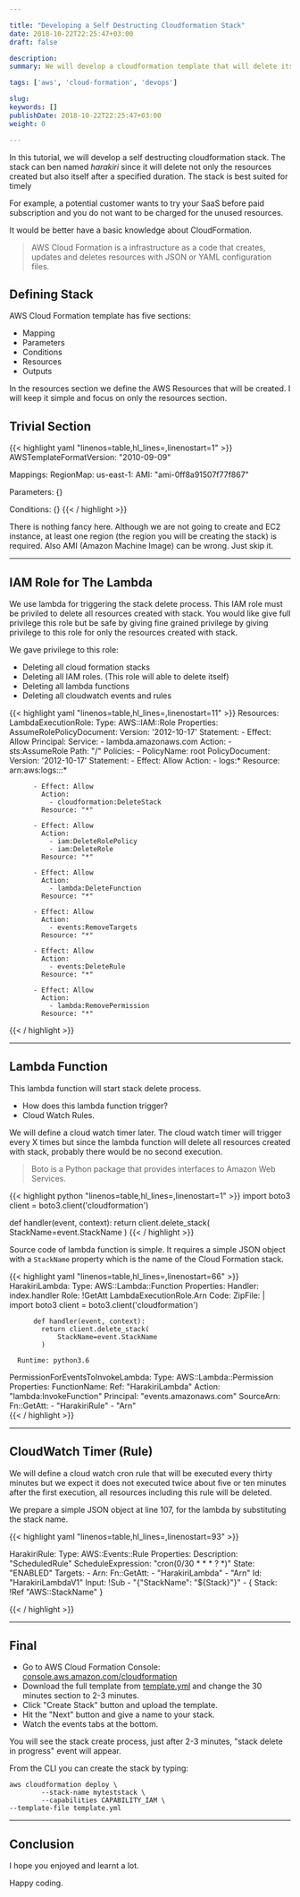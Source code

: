```yaml
---

title: "Developing a Self Destructing Cloudformation Stack"
date: 2018-10-22T22:25:47+03:00
draft: false

description: 
summary: We will develop a cloudformation template that will delete itself and resources just after a specified duration of time.

tags: ['aws', 'cloud-formation', 'devops']

slug: 
keywords: []
publishDate: 2018-10-22T22:25:47+03:00
weight: 0

---
```


In this tutorial, we will develop a self destructing cloudformation stack.
The stack can ben named *harakiri* since it will delete not only the resources created but also itself after a specified duration.
The stack is best suited for timely 

For example, a potential customer wants to try your SaaS before paid subscription and you do not want to be charged for the unused resources.

It would be better have a basic knowledge about CloudFormation.

> AWS Cloud Formation is a infrastructure as a code that creates, updates and deletes resources with JSON or YAML  configuration files.


## Defining Stack

AWS Cloud Formation template has five sections:

- Mapping
- Parameters
- Conditions
- Resources
- Outputs

In the resources section we define the AWS Resources that will be created. I will keep it simple and focus on only the resources section.


## Trivial Section

{{< highlight yaml "linenos=table,hl_lines=,linenostart=1" >}}
AWSTemplateFormatVersion: "2010-09-09"

Mappings:
  RegionMap:
    us-east-1:
      AMI: "ami-0ff8a91507f77f867"

Parameters: {}

Conditions: {}
{{< / highlight >}}

There is nothing fancy here. Although we are not going to create and EC2 instance, at least one region (the region you will be creating the stack)
is required. Also AMI (Amazon Machine Image) can be wrong. Just skip it.

---

## IAM Role for The Lambda

We use lambda for triggering the stack delete process. This IAM role must be priviled to delete all resources created with stack.
You would like give full privilege this role but be safe by giving fine grained privilege by giving privilege to this role for only the resources
created with stack.

We gave privilege to this role:

- Deleting all cloud formation stacks
- Deleting all IAM roles. (This role will able to delete itself)
- Deleting all lambda functions
- Deleting all cloudwatch events and rules

{{< highlight yaml "linenos=table,hl_lines=,linenostart=11" >}}
Resources:
  LambdaExecutionRole:
    Type: AWS::IAM::Role
    Properties:
      AssumeRolePolicyDocument:
        Version: '2012-10-17'
        Statement:
        - Effect: Allow
          Principal:
            Service:
            - lambda.amazonaws.com
          Action:
          - sts:AssumeRole
      Path: "/"
      Policies:
      - PolicyName: root
        PolicyDocument:
          Version: '2012-10-17'
          Statement:
          - Effect: Allow
            Action:
            - logs:*
            Resource: arn:aws:logs:*:*:*
          
          - Effect: Allow
            Action:
              - cloudformation:DeleteStack
            Resource: "*"
          
          - Effect: Allow
            Action: 
              - iam:DeleteRolePolicy
              - iam:DeleteRole
            Resource: "*"
          
          - Effect: Allow
            Action: 
              - lambda:DeleteFunction
            Resource: "*"
          
          - Effect: Allow
            Action:
              - events:RemoveTargets
            Resource: "*"

          - Effect: Allow
            Action:
              - events:DeleteRule
            Resource: "*"

          - Effect: Allow
            Action: 
              - lambda:RemovePermission
            Resource: "*"
{{< / highlight >}}

---

## Lambda Function
This lambda function will start stack delete process.

- How does this lambda function trigger?
- Cloud Watch Rules. 

We will define a cloud watch timer later. The cloud watch timer will trigger every X times but since the lambda function
will delete all resources created with stack, probably there would be no second execution.

> Boto is a Python package that provides interfaces to Amazon Web Services.

{{< highlight python "linenos=table,hl_lines=,linenostart=1" >}}
import boto3
client = boto3.client('cloudformation')

def handler(event, context):
return client.delete_stack(
    StackName=event.StackName
)
{{< / highlight >}}

Source code of lambda function is simple. It requires a simple JSON object with a `StackName` property which is the name of the
Cloud Formation stack.



{{< highlight yaml "linenos=table,hl_lines=,linenostart=66" >}}
  HarakiriLambda:
    Type: AWS::Lambda::Function
    Properties:
      Handler: index.handler
      Role: !GetAtt LambdaExecutionRole.Arn
      Code:
        ZipFile: |
          import boto3
          client = boto3.client('cloudformation')

          def handler(event, context):
            return client.delete_stack(
                StackName=event.StackName
            )

      Runtime: python3.6
  PermissionForEventsToInvokeLambda: 
    Type: AWS::Lambda::Permission
    Properties: 
      FunctionName: 
        Ref: "HarakiriLambda"
      Action: "lambda:InvokeFunction"
      Principal: "events.amazonaws.com"
      SourceArn: 
        Fn::GetAtt: 
          - "HarakiriRule"
          - "Arn"  
{{< / highlight >}}


---

## CloudWatch Timer (Rule)

We will define a cloud watch cron rule that will be executed every thirty minutes but we expect it does not executed twice about five or ten minutes after the first execution, all resources including this rule will be deleted.

We prepare a simple JSON object at line 107, for the lambda by substituting the stack name.

{{< highlight yaml "linenos=table,hl_lines=,linenostart=93" >}}

  HarakiriRule:
    Type: AWS::Events::Rule
    Properties: 
      Description: "ScheduledRule"
      ScheduleExpression: "cron(0/30 * * * ? *)"
      State: "ENABLED"
      Targets: 
        - 
          Arn: 
            Fn::GetAtt: 
              - "HarakiriLambda"
              - "Arn"
          Id: "HarakiriLambdaV1"
          Input: !Sub
          - "{\"StackName\": \"${Stack}\"}"
          - { Stack: !Ref "AWS::StackName" }   

{{< / highlight >}}

---

## Final

- Go to AWS Cloud Formation Console: [console.aws.amazon.com/cloudformation](https://console.aws.amazon.com/cloudformation/home?region=us-east-1)
- Download the full template from [template.yml](https://github.com/guneysus/aws-cf-templates/blob/master/harakiri-template/template.yml) and change the 
30 minutes section to 2-3 minutes. 
- Click "Create Stack" button and upload the template.
- Hit the "Next" button and give a name to your stack.
- Watch the events tabs at the bottom.

You will see the stack create process, just after 2-3 minutes, "stack delete in progress" event will appear.


From the CLI you can create the stack by typing:


```shell
aws cloudformation deploy \
		--stack-name myteststack \
		--capabilities CAPABILITY_IAM \
--template-file template.yml
```

---

## Conclusion

I hope you enjoyed and learnt a lot.

Happy coding.